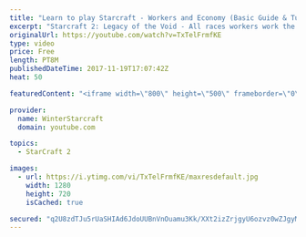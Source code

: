 ```yaml
---
title: "Learn to play Starcraft - Workers and Economy (Basic Guide & Tutorial)"
excerpt: "Starcraft 2: Legacy of the Void - All races workers work the same (mule notwithstanding!)  Wiki on mining: http://wiki.teamliquid.net/starcraft2/Mining_Minerals"
originalUrl: https://youtube.com/watch?v=TxTelFrmfKE
type: video
price: Free
length: PT8M
publishedDateTime: 2017-11-19T17:07:42Z
heat: 50

featuredContent: "<iframe width=\"800\" height=\"500\" frameborder=\"0\" src=\"https://www.youtube.com/embed/TxTelFrmfKE\" allow=\"accelerometer; autoplay; encrypted-media; gyroscope; picture-in-picture\" allowfullscreen></iframe>"

provider:
  name: WinterStarcraft
  domain: youtube.com

topics:
  - StarCraft 2

images:
  - url: https://i.ytimg.com/vi/TxTelFrmfKE/maxresdefault.jpg
    width: 1280
    height: 720
    isCached: true

secured: "q2U8zdTJu5rUaSHIAd6JdoUUBnVnOuamu3Kk/XXt2izZrjgyU6ozvz0wZJgyMPhPpmV6Fo5q43/OxrORdxSG6GzliG4JZRaqmhRMJ0jbJv/doXWJvDvtk1ok3m5Yeg2wkLKJdKM5GSs4V0Z5i+NfiZSApCdGyBjZk8hsHtxiW8z0tsXn35TRE3/+qASgx10jQatBUnIbB8zuVp2drF7cheRxSNRE768ePjVkMOrC0l941cabyYVFAe9EGa/hEfSncLTeFWw5zrFrGLqQ26c9qVvAUVDJy3V9JaxkCFWErX6tRWhD1kk+qtxuUU0tNLAUwh/OAsSAMSdxldAyosnROZRXpQ/yhhun1F9dPzN92oo32VoVxw5rZ1e7K1orWUza/7TFprSu5Kpx9KhyqU0fva3x+lc8ZW21u8r+0G3So20=;p3LNxxiUsLK4Ye8ItnJLuA=="
---
```


